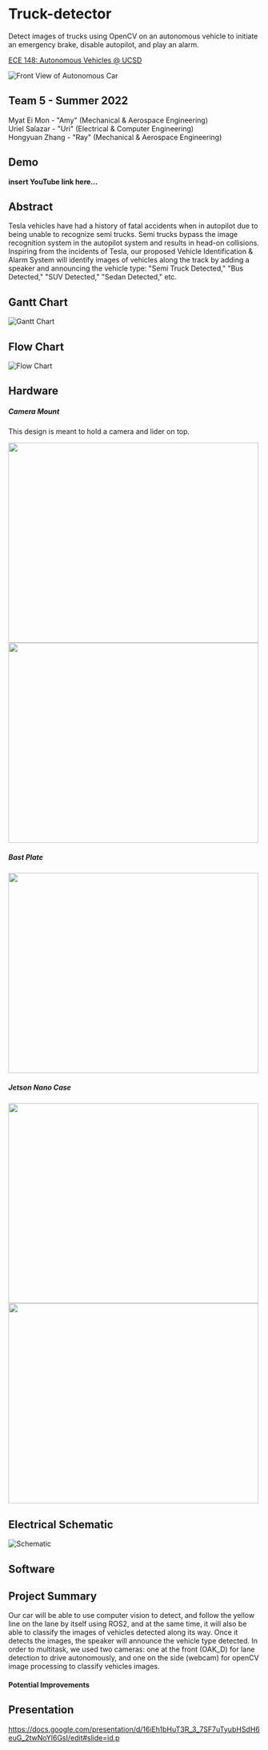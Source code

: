 # Truck-detector
Detect images of trucks using OpenCV on an autonomous vehicle to initiate an emergency brake, disable autopilot, and play an alarm.

[ECE 148: Autonomous Vehicles @ UCSD](https://guitar.ucsd.edu/maeece148/index.php/Introduction_to_Autonomous_Vehicles)

![Front View of Autonomous Car](./images/car_front.jpg)

## Team 5 - Summer 2022
Myat Ei Mon - "Amy" (Mechanical & Aerospace Engineering)  
Uriel Salazar - "Uri" (Electrical & Computer Engineering)  
Hongyuan Zhang - "Ray" (Mechanical & Aerospace Engineering)  

## Demo
**insert YouTube link here...**

## Abstract
Tesla vehicles have had a history of fatal accidents when in autopilot due to being unable to recognize semi trucks. Semi trucks bypass the image recognition system in the autopilot system and results in head-on collisions. Inspiring from the incidents of Tesla, our proposed Vehicle Identification & Alarm System will identify images of vehicles along the track by adding a speaker and announcing the vehicle type: "Semi Truck Detected," "Bus Detected," "SUV Detected," "Sedan Detected," etc. 

## Gantt Chart
![Gantt Chart](./images/gantt_chart.png)

## Flow Chart
![ Flow Chart](./images/flow_chart_v1.png)

## Hardware
##### Camera Mount

This design is meant to hold a camera and lider on top. <br/>

<img src="./images/CameraMount_Frontv2.jpg" width="500" height="400"> <img src="./images/CameraMount_Back.jpg"  width="500" height="400">

##### Bast Plate
<img src="./images/BasePlate_v2.jpg" width="500" height="400">

##### Jetson Nano Case
<img src="./images/JetsonNanoCase_Top2.jpg" width="500" height="400"> <img src="./images/JetsonNanoCase_Bottom.jpg" width="500" height="400"> 

## Electrical Schematic
![Schematic](./images/MAE148_schematic.jpg)

## Software


## Project Summary
Our car will be able to use computer vision to detect, and follow the yellow line on the lane by itself using ROS2, and at the same time, it will also be able to classify the images of vehicles detected along its way. Once it detects the images, the speaker will announce the vehicle type detected. In order to multitask, we used two cameras: one at the front (OAK_D) for lane detection to drive autonomously, and one on the side (webcam) for openCV image processing to classify vehicles images. 

#### Potential Improvements


## Presentation
https://docs.google.com/presentation/d/16iEh1bHuT3R_3_7SF7uTyubHSdH6euG_2twNoYl6GsI/edit#slide=id.p
